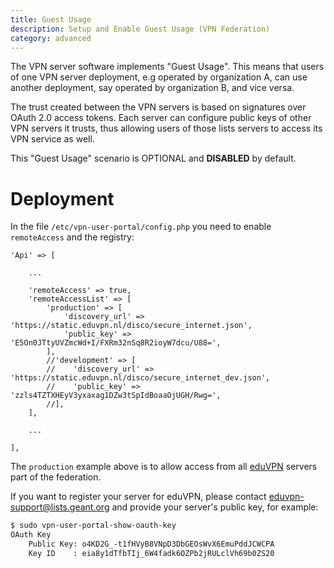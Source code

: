 ```yaml
---
title: Guest Usage
description: Setup and Enable Guest Usage (VPN Federation)
category: advanced
---
```


The VPN server software implements "Guest Usage". This means that users of one
VPN server deployment, e.g operated by organization A, can use another 
deployment, say operated by organization B, and vice versa.

The trust created between the VPN servers is based on signatures over OAuth 2.0
access tokens. Each server can configure public keys of other VPN servers it
trusts, thus allowing users of those lists servers to access its VPN service
as well.

This "Guest Usage" scenario is OPTIONAL and **DISABLED** by default.

# Deployment

In the file `/etc/vpn-user-portal/config.php` you need to enable `remoteAccess` 
and the registry:

    'Api' => [

        ...

        'remoteAccess' => true,
        'remoteAccessList' => [
            'production' => [
                'discovery_url' => 'https://static.eduvpn.nl/disco/secure_internet.json',
                'public_key' => 'E5On0JTtyUVZmcWd+I/FXRm32nSq8R2ioyW7dcu/U88=',
            ],
            //'development' => [
            //    'discovery_url' => 'https://static.eduvpn.nl/disco/secure_internet_dev.json',
            //    'public_key' => 'zzls4TZTXHEyV3yxaxag1DZw3tSpIdBoaaOjUGH/Rwg=',
            //],
        ],

        ...

    ],

The `production` example above is to allow access from all 
[eduVPN](https://eduvpn.org/) servers part of the federation. 

If you want to register your server for eduVPN, please contact 
[eduvpn-support@lists.geant.org](mailto:eduvpn-support@lists.geant.org) and 
provide your server's public key, for example:

```bash
$ sudo vpn-user-portal-show-oauth-key 
OAuth Key
    Public Key: o4KD2G_-t1fHVyB8VNpD3DbGEOsWvX6EmuPddJCWCPA
    Key ID    : eia8y1dTfbTIj_6W4fadk6OZPb2jRULclVh69b0ZS20
```
